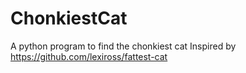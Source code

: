 # ChonkiestCat
A python program to find the chonkiest cat
Inspired by https://github.com/lexiross/fattest-cat
